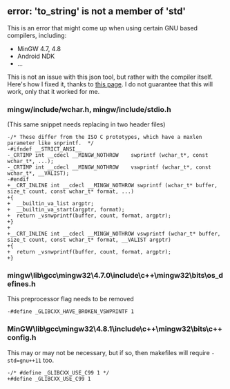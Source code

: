 ## error: 'to_string' is not a member of 'std'

This is an error that might come up when using certain GNU based compilers, including:

* MinGW 4.7, 4.8
* Android NDK
* ...

This is not an issue with this json tool, but rather with the compiler itself. Here's how I fixed it, thanks to [this page](http://tehsausage.com/mingw-to-string). I do not guarantee that this will work, only that it worked for me.

### mingw/include/wchar.h, mingw/include/stdio.h

(This same snippet needs replacing in two header files)

```
-/* These differ from the ISO C prototypes, which have a maxlen parameter like snprintf.  */
-#ifndef __STRICT_ANSI__
-_CRTIMP int __cdecl __MINGW_NOTHROW    swprintf (wchar_t*, const wchar_t*, ...);
-_CRTIMP int __cdecl __MINGW_NOTHROW    vswprintf (wchar_t*, const wchar_t*, __VALIST);
-#endif
+__CRT_INLINE int __cdecl __MINGW_NOTHROW swprintf (wchar_t* buffer, size_t count, const wchar_t* format, ...)
+{
+  __builtin_va_list argptr;
+  __builtin_va_start(argptr, format);
+  return _vsnwprintf(buffer, count, format, argptr);
+}
+
+__CRT_INLINE int __cdecl __MINGW_NOTHROW vswprintf (wchar_t* buffer, size_t count, const wchar_t* format, __VALIST argptr)
+{
+  return _vsnwprintf(buffer, count, format, argptr);
+}
```

### mingw\lib\gcc\mingw32\4.7.0\include\c++\mingw32\bits\os_defines.h

This preprocessor flag needs to be removed

```
-#define _GLIBCXX_HAVE_BROKEN_VSWPRINTF 1
```

### MinGW\lib\gcc\mingw32\4.8.1\include\c++\mingw32\bits\c++config.h

This may or may not be necessary, but if so, then makefiles will require `-std=gnu++11` too.

```
-/* #define _GLIBCXX_USE_C99 1 */
+#define _GLIBCXX_USE_C99 1
```